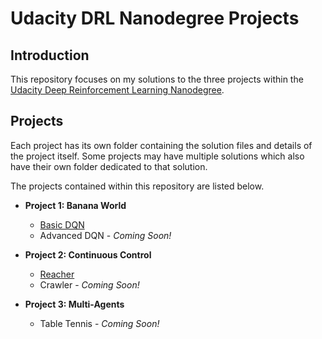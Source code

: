 # Udacity DRL Nanodegree Projects

## Introduction

This repository focuses on my solutions to the three projects within the [Udacity Deep Reinforcement Learning Nanodegree](https://www.udacity.com/course/deep-reinforcement-learning-nanodegree--nd893).

## Projects

Each project has its own folder containing the solution files and details of the project itself. Some projects may have multiple solutions which also have their own folder dedicated to that solution.

The projects contained within this repository are listed below.

- __Project 1: Banana World__
  - [Basic DQN](https://github.com/Achronus/Udacity-DRL-Nanodegree-Projects/tree/master/p1_navigation)
  - Advanced DQN - _Coming Soon!_

- __Project 2: Continuous Control__
  - [Reacher](https://github.com/Achronus/Udacity-DRL-Nanodegree-Projects/tree/master/p2_reacher)
  - Crawler - _Coming Soon!_

- __Project 3: Multi-Agents__
  - Table Tennis - _Coming Soon!_
